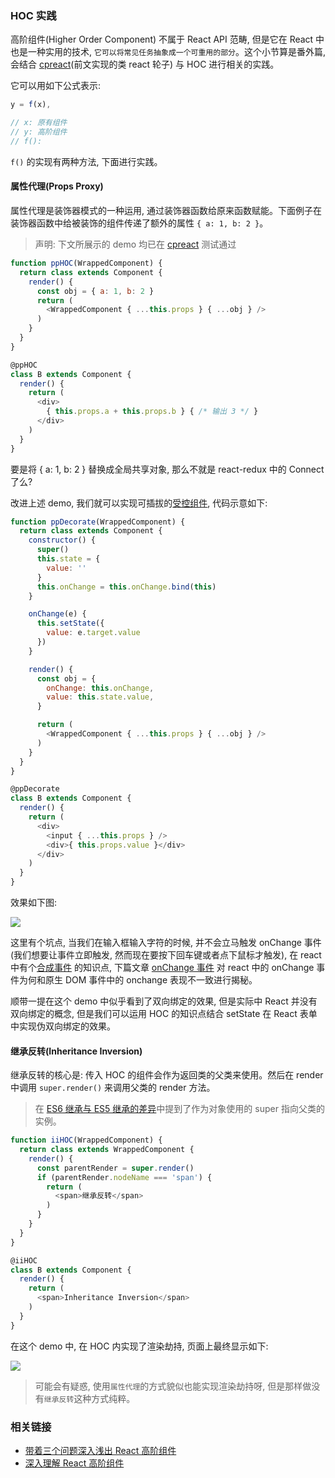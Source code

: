<!--
abbrlink: hyavrsmu
-->

### HOC 实践

高阶组件(Higher Order Component) 不属于 React API 范畴, 但是它在 React 中也是一种实用的技术, `它可以将常见任务抽象成一个可重用的部分`。这个小节算是番外篇, 会结合 [cpreact](https://github.com/MuYunyun/cpreact)(前文实现的类 react 轮子) 与 HOC 进行相关的实践。

它可以用如下公式表示:

```js
y = f(x),

// x: 原有组件
// y: 高阶组件
// f():
```

`f()` 的实现有两种方法, 下面进行实践。

#### 属性代理(Props Proxy)

属性代理是装饰器模式的一种运用, 通过装饰器函数给原来函数赋能。下面例子在装饰器函数中给被装饰的组件传递了额外的属性 `{ a: 1, b: 2 }`。

> 声明: 下文所展示的 demo 均已在 [cpreact](https://github.com/MuYunyun/cpreact) 测试通过

```js
function ppHOC(WrappedComponent) {
  return class extends Component {
    render() {
      const obj = { a: 1, b: 2 }
      return (
        <WrappedComponent { ...this.props } { ...obj } />
      )
    }
  }
}

@ppHOC
class B extends Component {
  render() {
    return (
      <div>
        { this.props.a + this.props.b } { /* 输出 3 */ }
      </div>
    )
  }
}
```

要是将 { a: 1, b: 2 } 替换成全局共享对象, 那么不就是 react-redux 中的 Connect 了么?

改进上述 demo, 我们就可以实现可插拔的[受控组件](https://reactjs.org/docs/forms.html#controlled-components), 代码示意如下:

```js
function ppDecorate(WrappedComponent) {
  return class extends Component {
    constructor() {
      super()
      this.state = {
        value: ''
      }
      this.onChange = this.onChange.bind(this)
    }

    onChange(e) {
      this.setState({
        value: e.target.value
      })
    }

    render() {
      const obj = {
        onChange: this.onChange,
        value: this.state.value,
      }

      return (
        <WrappedComponent { ...this.props } { ...obj } />
      )
    }
  }
}

@ppDecorate
class B extends Component {
  render() {
    return (
      <div>
        <input { ...this.props } />
        <div>{ this.props.value }</div>
      </div>
    )
  }
}
```

效果如下图:

![](http://with.muyunyun.cn/hoc%E6%8E%A2%E7%B4%A2%E4%B9%8B%E5%8F%97%E6%8E%A7%E7%BB%84%E4%BB%B6.gif)

这里有个坑点, 当我们在输入框输入字符的时候, 并不会立马触发 onChange 事件(我们想要让事件立即触发, 然而现在要按下回车键或者点下鼠标才触发), 在 react 中有个[合成事件](https://reactjs.org/docs/events.html) 的知识点, 下篇文章 [onChange 事件](https://github.com/MuYunyun/blog/blob/master/从0到1实现React/9.onChange事件的那点事.md) 对 react 中的 onChange 事件为何和原生 DOM 事件中的 onchange 表现不一致进行揭秘。

顺带一提在这个 demo 中似乎看到了双向绑定的效果, 但是实际中 React 并没有双向绑定的概念, 但是我们可以运用 HOC 的知识点结合 setState 在 React 表单中实现伪双向绑定的效果。

#### 继承反转(Inheritance Inversion)

继承反转的核心是: 传入 HOC 的组件会作为返回类的父类来使用。然后在 render 中调用 `super.render()` 来调用父类的 render 方法。

> 在 [ES6 继承与 ES5 继承的差异](https://github.com/MuYunyun/blog/blob/master/BasicSkill/readES6/继承.md#作为对象调用的-super)中提到了作为对象使用的 super 指向父类的实例。

```js
function iiHOC(WrappedComponent) {
  return class extends WrappedComponent {
    render() {
      const parentRender = super.render()
      if (parentRender.nodeName === 'span') {
        return (
          <span>继承反转</span>
        )
      }
    }
  }
}

@iiHOC
class B extends Component {
  render() {
    return (
      <span>Inheritance Inversion</span>
    )
  }
}
```

在这个 demo 中, 在 HOC 内实现了渲染劫持, 页面上最终显示如下:

![](http://with.muyunyun.cn/e7dbedcefd9a61dcd12fbcff89dc19ef.jpg-200)

> 可能会有疑惑, 使用`属性代理`的方式貌似也能实现渲染劫持呀, 但是那样做没有`继承反转`这种方式纯粹。

### 相关链接

* [带着三个问题深入浅出 React 高阶组件](https://juejin.im/post/59818a485188255694568ff2)
* [深入理解 React 高阶组件](https://zhuanlan.zhihu.com/p/24776678?refer=FrontendMagazine)